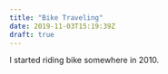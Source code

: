 ```yaml
---
title: "Bike Traveling"
date: 2019-11-03T15:19:39Z
draft: true
---
```

I started riding bike somewhere in 2010.

